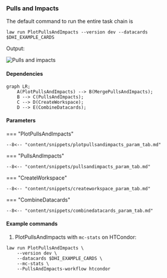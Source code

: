 ### Pulls and Impacts

The default command to run the entire task chain is

```shell
law run PlotPullsAndImpacts --version dev --datacards $DHI_EXAMPLE_CARDS
```

Output:

![Pulls and impacts](../images/pulls_impacts__kl.png)


#### Dependencies

```mermaid
graph LR;
    A(PlotPullsAndImpacts) --> B(MergePullsAndImpacts);
    B --> C(PullsAndImpacts);
    C --> D(CreateWorkspace);
    D --> E(CombineDatacards);
```


#### Parameters

=== "PlotPullsAndImpacts"

    --8<-- "content/snippets/plotpullsandimpacts_param_tab.md"

=== "PullsAndImpacts"

    --8<-- "content/snippets/pullsandimpacts_param_tab.md"

=== "CreateWorkspace"

    --8<-- "content/snippets/createworkspace_param_tab.md"

=== "CombineDatacards"

    --8<-- "content/snippets/combinedatacards_param_tab.md"


#### Example commands

1. PlotPullsAndImpacts with `mc-stats` on HTCondor:

```shell hl_lines="4-5"
law run PlotPullsAndImpacts \
    --version dev \
    --datacards $DHI_EXAMPLE_CARDS \
    --mc-stats \
    --PullsAndImpacts-workflow htcondor
```